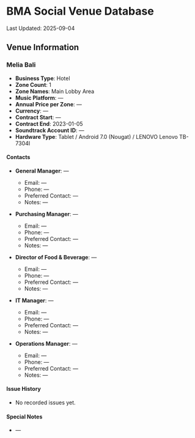 # BMA Social Venue Database

Last Updated: 2025-09-04

## Venue Information

### Melia Bali
- **Business Type**: Hotel
- **Zone Count**: 1
- **Zone Names**: Main Lobby Area
- **Music Platform**: —
- **Annual Price per Zone**: —
- **Currency**: —
- **Contract Start**: —
- **Contract End**: 2023-01-05
- **Soundtrack Account ID**: —
- **Hardware Type**: Tablet / Android 7.0 (Nougat) / LENOVO Lenovo TB-7304I

#### Contacts
- **General Manager**: —
  - Email: —
  - Phone: —
  - Preferred Contact: —
  - Notes: —

- **Purchasing Manager**: —
  - Email: —
  - Phone: —
  - Preferred Contact: —
  - Notes: —

- **Director of Food & Beverage**: —
  - Email: —
  - Phone: —
  - Preferred Contact: —
  - Notes: —

- **IT Manager**: —
  - Email: —
  - Phone: —
  - Preferred Contact: —
  - Notes: —

- **Operations Manager**: —
  - Email: —
  - Phone: —
  - Preferred Contact: —
  - Notes: —

#### Issue History
- No recorded issues yet.

#### Special Notes
- —
